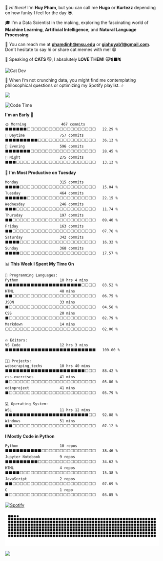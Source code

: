 
👋 *Hi there!* I'm **Huy Pham**, but you can call me **Hugo** or **Kurtezz** depending on how funky I feel for the day 😎.

🎓 I'm a Data Scientist in the making, exploring the fascinating world of **Machine Learning**, **Artificial Intelligence**, and **Natural Language Processing**

📧 You can reach me at **phamdinh@msu.edu** or **giahuyab1@gmail.com**. Don't hesitate to say hi or share cat memes with me! 😁  

🐾 Speaking of **CATS** 😼, I absolutely **LOVE THEM**! 🙀🐈‍⬛🐈

![Cat Dev](https://i.giphy.com/media/v1.Y2lkPTc5MGI3NjExN2RxbWxoaXlkNml5eDkwd3c1c2w4cmw2YWVwZGNpMmIycXJ1eGplNCZlcD12MV9pbnRlcm5hbF9naWZfYnlfaWQmY3Q9Zw/xT9IgIc0lryrxvqVGM/giphy.gif)

🌟 When I’m not crunching data, you might find me contemplating philosophical questions or optimizing my Spotify playlist. 🎶 

![](http://github-profile-summary-cards.vercel.app/api/cards/profile-details?username=phamdinhgiahuy&theme=gotham) 

<!--![](http://github-profile-summary-cards.vercel.app/api/cards/stats?username=phamdinhgiahuy&theme=gotham)-->

<!--START_SECTION:waka-->
![Code Time](http://img.shields.io/badge/Code%20Time-448%20hrs%202%20mins-blue)

**I'm an Early 🐤** 

```text
🌞 Morning                467 commits         ⬛⬛⬛⬛⬛⬛⬜⬜⬜⬜⬜⬜⬜⬜⬜⬜⬜⬜⬜⬜⬜⬜⬜⬜⬜   22.29 % 
🌆 Daytime                757 commits         ⬛⬛⬛⬛⬛⬛⬛⬛⬛⬜⬜⬜⬜⬜⬜⬜⬜⬜⬜⬜⬜⬜⬜⬜⬜   36.13 % 
🌃 Evening                596 commits         ⬛⬛⬛⬛⬛⬛⬛⬜⬜⬜⬜⬜⬜⬜⬜⬜⬜⬜⬜⬜⬜⬜⬜⬜⬜   28.45 % 
🌙 Night                  275 commits         ⬛⬛⬛⬜⬜⬜⬜⬜⬜⬜⬜⬜⬜⬜⬜⬜⬜⬜⬜⬜⬜⬜⬜⬜⬜   13.13 % 
```
📅 **I'm Most Productive on Tuesday** 

```text
Monday                   315 commits         ⬛⬛⬛⬛⬜⬜⬜⬜⬜⬜⬜⬜⬜⬜⬜⬜⬜⬜⬜⬜⬜⬜⬜⬜⬜   15.04 % 
Tuesday                  464 commits         ⬛⬛⬛⬛⬛⬛⬜⬜⬜⬜⬜⬜⬜⬜⬜⬜⬜⬜⬜⬜⬜⬜⬜⬜⬜   22.15 % 
Wednesday                246 commits         ⬛⬛⬛⬜⬜⬜⬜⬜⬜⬜⬜⬜⬜⬜⬜⬜⬜⬜⬜⬜⬜⬜⬜⬜⬜   11.74 % 
Thursday                 197 commits         ⬛⬛⬜⬜⬜⬜⬜⬜⬜⬜⬜⬜⬜⬜⬜⬜⬜⬜⬜⬜⬜⬜⬜⬜⬜   09.40 % 
Friday                   163 commits         ⬛⬛⬜⬜⬜⬜⬜⬜⬜⬜⬜⬜⬜⬜⬜⬜⬜⬜⬜⬜⬜⬜⬜⬜⬜   07.78 % 
Saturday                 342 commits         ⬛⬛⬛⬛⬜⬜⬜⬜⬜⬜⬜⬜⬜⬜⬜⬜⬜⬜⬜⬜⬜⬜⬜⬜⬜   16.32 % 
Sunday                   368 commits         ⬛⬛⬛⬛⬜⬜⬜⬜⬜⬜⬜⬜⬜⬜⬜⬜⬜⬜⬜⬜⬜⬜⬜⬜⬜   17.57 % 
```


📊 **This Week I Spent My Time On** 

```text
💬 Programming Languages: 
Python                   10 hrs 4 mins       ⬛⬛⬛⬛⬛⬛⬛⬛⬛⬛⬛⬛⬛⬛⬛⬛⬛⬛⬛⬛⬛⬜⬜⬜⬜   83.52 % 
HTML                     48 mins             ⬛⬛⬜⬜⬜⬜⬜⬜⬜⬜⬜⬜⬜⬜⬜⬜⬜⬜⬜⬜⬜⬜⬜⬜⬜   06.75 % 
JSON                     33 mins             ⬛⬜⬜⬜⬜⬜⬜⬜⬜⬜⬜⬜⬜⬜⬜⬜⬜⬜⬜⬜⬜⬜⬜⬜⬜   04.58 % 
CSS                      20 mins             ⬛⬜⬜⬜⬜⬜⬜⬜⬜⬜⬜⬜⬜⬜⬜⬜⬜⬜⬜⬜⬜⬜⬜⬜⬜   02.79 % 
Markdown                 14 mins             ⬜⬜⬜⬜⬜⬜⬜⬜⬜⬜⬜⬜⬜⬜⬜⬜⬜⬜⬜⬜⬜⬜⬜⬜⬜   02.00 % 

🔥 Editors: 
VS Code                  12 hrs 3 mins       ⬛⬛⬛⬛⬛⬛⬛⬛⬛⬛⬛⬛⬛⬛⬛⬛⬛⬛⬛⬛⬛⬛⬛⬛⬛   100.00 % 

🐱‍💻 Projects: 
webscraping_techs        10 hrs 40 mins      ⬛⬛⬛⬛⬛⬛⬛⬛⬛⬛⬛⬛⬛⬛⬛⬛⬛⬛⬛⬛⬛⬛⬜⬜⬜   88.42 % 
css-exercises            41 mins             ⬛⬜⬜⬜⬜⬜⬜⬜⬜⬜⬜⬜⬜⬜⬜⬜⬜⬜⬜⬜⬜⬜⬜⬜⬜   05.80 % 
odinproject              41 mins             ⬛⬜⬜⬜⬜⬜⬜⬜⬜⬜⬜⬜⬜⬜⬜⬜⬜⬜⬜⬜⬜⬜⬜⬜⬜   05.79 % 

💻 Operating System: 
WSL                      11 hrs 12 mins      ⬛⬛⬛⬛⬛⬛⬛⬛⬛⬛⬛⬛⬛⬛⬛⬛⬛⬛⬛⬛⬛⬛⬛⬜⬜   92.88 % 
Windows                  51 mins             ⬛⬛⬜⬜⬜⬜⬜⬜⬜⬜⬜⬜⬜⬜⬜⬜⬜⬜⬜⬜⬜⬜⬜⬜⬜   07.12 % 
```

**I Mostly Code in Python** 

```text
Python                   10 repos            ⬛⬛⬛⬛⬛⬛⬛⬛⬛⬛⬜⬜⬜⬜⬜⬜⬜⬜⬜⬜⬜⬜⬜⬜⬜   38.46 % 
Jupyter Notebook         9 repos             ⬛⬛⬛⬛⬛⬛⬛⬛⬛⬜⬜⬜⬜⬜⬜⬜⬜⬜⬜⬜⬜⬜⬜⬜⬜   34.62 % 
HTML                     4 repos             ⬛⬛⬛⬛⬜⬜⬜⬜⬜⬜⬜⬜⬜⬜⬜⬜⬜⬜⬜⬜⬜⬜⬜⬜⬜   15.38 % 
JavaScript               2 repos             ⬛⬛⬜⬜⬜⬜⬜⬜⬜⬜⬜⬜⬜⬜⬜⬜⬜⬜⬜⬜⬜⬜⬜⬜⬜   07.69 % 
C                        1 repo              ⬛⬜⬜⬜⬜⬜⬜⬜⬜⬜⬜⬜⬜⬜⬜⬜⬜⬜⬜⬜⬜⬜⬜⬜⬜   03.85 % 
```




<!--END_SECTION:waka-->

[![Spotify](https://spotify-github-profile.kittinanx.com/api/view.svg?uid=21qowdvr6qxjcrlpidccekbea&cover_image=false&theme=default&show_offline=false&background_color=067a68&interchange=false&bar_color=00ffff&bar_color_cover=true)](https://open.spotify.com/user/21qowdvr6qxjcrlpidccekbea)

<picture>
  <source media="(prefers-color-scheme: dark)" srcset="dist/github-snake-dark.svg" />
  <source media="(prefers-color-scheme: light)" srcset="dist/github-snake.svg" />
  <img alt="github-snake" src="dist/github-snake-dark.svg" />
</picture>

![](https://komarev.com/ghpvc/?username=phamdinhgiahuy&style=plastic&abbreviated=true&color=008080)
